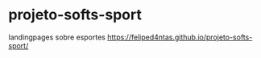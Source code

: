# projeto-softs-sport
landingpages sobre esportes
https://feliped4ntas.github.io/projeto-softs-sport/
